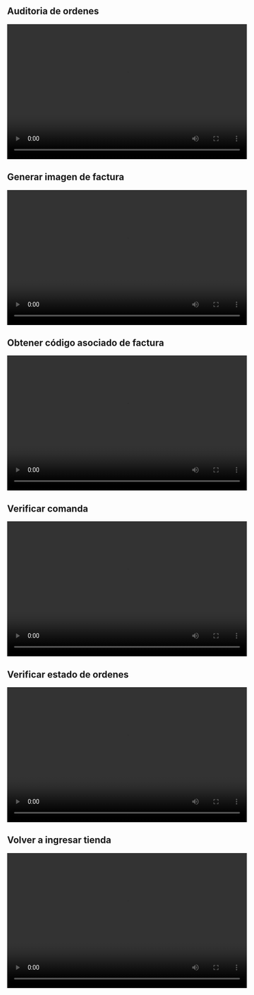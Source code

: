 ## Auditoria de ordenes
<video
  src="/vid/Auditoria-de-ordenes.mp4"
  width="560"
  height="315"
  controls
  title="Auditoria de ordenes">
</video>

## Generar imagen de factura
<video
  src="/vid/Generar-imagen-de-factura.mp4"
  width="560"
  height="315"
  controls
  title="Auditoria de ordenes">
</video>

## Obtener código asociado de factura
<video
  src="/vid/Obtener-código-asociado-de-factura.mp4"
  width="560"
  height="315"
  controls
  title="Auditoria de ordenes">
</video>

## Verificar comanda
<video
  src="/vid/Verificar-comanda.mp4"
  width="560"
  height="315"
  controls
  title="Auditoria de ordenes">
</video>

## Verificar estado de ordenes
<video
  src="/vid/Verificar-estado-de-ordenes.mp4"
  width="560"
  height="315"
  controls
  title="Auditoria de ordenes">
</video>

## Volver a ingresar tienda
<video
  src="/vid/Volver-a-ingresar-tienda.mp4"
  width="560"
  height="315"
  controls
  title="Auditoria de ordenes">
</video>
